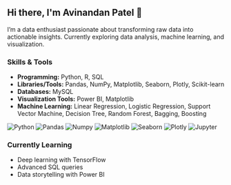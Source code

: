 <!---
AvinandanPatel/AvinandanPatel is a ✨ special ✨ repository because its `README.md` (this file) appears on your GitHub profile.
You can click the Preview link to take a look at your changes.
--->
## Hi there, I'm Avinandan Patel 👋

I’m a data enthusiast passionate about transforming raw data into actionable insights. Currently exploring data analysis, machine learning, and visualization.

### Skills & Tools
- **Programming:** Python, R, SQL
- **Libraries/Tools:** Pandas, NumPy, Matplotlib, Seaborn, Plotly, Scikit-learn
- **Databases:** MySQL
- **Visualization Tools:** Power BI, Matplotlib
- **Machine Learning:** Linear Regression, Logistic Regression, Support Vector Machine, Decision Tree, Random Forest, Bagging, Boosting

![Python](https://img.shields.io/badge/Python-3.8-blue)
![Pandas](https://img.shields.io/badge/Pandas-2.2-green)
![Numpy](https://img.shields.io/badge/Numpy-1.26-violet)
![Matplotlib](https://img.shields.io/badge/Matplotlib-3.9-skyblue)
![Seaborn](https://img.shields.io/badge/Seaborn-0.13-brown)
![Plotly](https://img.shields.io/badge/Plotly-5.9-cyan)
![Jupyter](https://img.shields.io/badge/Jupyter-Notebook-orange)


### Currently Learning
- Deep learning with TensorFlow
- Advanced SQL queries
- Data storytelling with Power BI
